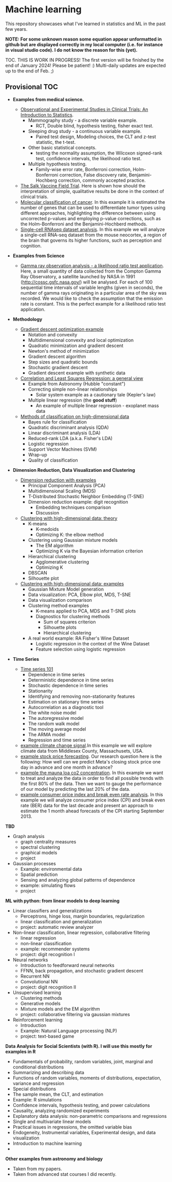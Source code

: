 # Machine learning

This repository showcases what I've learned in statistics and ML in the past few years.

**NOTE: For some unknown reason some equation appear unformatted in github but are displayed correctly in my local computer (i.e. for instance in visual studio code). I do not know the reason for this (yet).**

TOC. THIS IS WORK IN PROGRESS! The first version will be finished by the end of January 2024! Please be patient! :) Multi-daily updates are expected up to the end of Feb. ;)

## Provisional TOC

- **Examples from medical science.**
  - [Observational and Experimental Studies in Clinical Trials: An Introduction to Statistics](observational_and_experimental_studies_in_CT.md).
    - Mammography study - a discrete variable example.
      - RCT, Double blind, hypothesis testing, fisher exact test.
    - Sleeping drug study - a continuous variable example.
      - Paired test design, Modeling choices, the CLT and z-test statistic, the t-test.
    - Other basic statistical concepts.
      - testing the normality assumption, the Wilcoxon signed-rank test, confidence intervals, the likelihood ratio test.
    - Multiple hypothesis testing.
      - Family-wise error rate, Bonferroni correction, Holm-Bonferroni correction, False discovery rate, Benjamini-Hochberg correction, commonly accepted practice.
  - [The Salk Vaccine Field Trial](example.the_salk_vaccine_field_trial.md). Here is shown how should the interpretation of simple, qualitative results be done in the context of clinical trials.
  - [Molecular classification of cancer](example.molecular_classification_of_cancer.md). In this example it is estimated  the number of genes that can be used to differentiate tumor types using different approaches, highlighting the difference between using uncorrected p-values and employing p-value corrections, such as the Holm-Bonferroni and the Benjamini-Hochberd methods.
  - [Single-cell RNAseq dataset analysis](example.single_cell_RNA-seq_dataset_analysis.md). In this example we will analyze a single-cell RNA-seq dataset from the mouse neocortex, a region of the brain that governs its higher functions, such as perception and cognition.

- **Examples from Science**
  - [Gamma ray observation analysis - a likelihood ratio test application](example.gamma_ray_observation_analysis.md). Here, a small quantity of data collected from the Compton Gamma Ray Observatory, a satellite launched by NASA in 1991 (http://cossc.gsfc.nasa.gov/) will be analysed. For each of 100 sequential time intervals of variable lengths (given in seconds), the number of gamma rays originating in a particular area of the sky was recorded. We would like to check the assumption that the emission rate is constant. This is the perfect example for a likelihood ratio test application.
- **Methodology**
  - [Gradient descent optimization example](optimization_example_gradient_descent.md)
    - Notation and convexity
    - Multidimensional convexity and local optimization
    - Quadratic minimization and gradient descent
    - Newton's method of minimization
    - Gradient descent algorithm
    - Step sizes and quadratic bounds
    - Stochastic gradient descent
    - Gradient descent example with synthetic data
  - [Correlation and Least Squares Regression: a general view](correlation_and_least_squares_regression_a_general_view.md)
    - Example from Astronomy (Hubble "constant")
    - Correcting simple non-linear relationships
      - Solar system example as a cautionary tale (Kepler's law)
    - Multiple linear regression (the **good stuff**)
      - An example of multiple linear regression - exoplanet mass data
  - [Methods of classification on high-dimensional data](methods_of_classification_on_high-dimensional_data.md)
    - Bayes rule for classification
    - Quadratic discriminant analysis (QDA)
    - Linear discriminant analysis (LDA)
    - Reduced-rank LDA (a.k.a. Fisher's LDA)
    - Logistic regression
    - Support Vector Machines (SVM)
    - Wrap-up
    - Quality of classification
- **Dimension Reduction, Data Visualization and Clustering**
  - [Dimension reduction with examples](dimension_reduction_with_examples.md)
    - Principal Component Analysis (PCA)
    - Multidimensional Scaling (MDS)
    - T-Distributed Stochastic Neighbor Embedding (T-SNE)
    - Dimension reduction example: digit recognition
      - Embedding techniques comparison
      - Discussion
  - [Clustering with high-dimensional data: theory](clustering_with_high-dimensional_data.md)
    - K-means
      - K-medoids
      - Optimizing K: the elbow method
    - Clustering using Gaussian mixture models 
      - The EM algorithm
      - Optimizing K via the Bayesian information criterion
    - Hierarchical clustering
      - Agglomerative clustering
      - Optimizing K
    - DBSCAN
    - Silhouette plot
  - [Clustering with high-dimensional data: examples](example.clustering_with_high-dimensional_data.md)
    - Gaussian Mixture Model generation
    - Data visualization: PCA, Elbow plot, MDS, T-SNE
    - Data visualization comparison
    - Clustering method examples
      - K-means applied to PCA, MDS and T-SNE plots
      - Diagnostics for clustering methods
        - Sum of squares criterion
        - Silhouette plots
        - Hierarchical clustering
    - A real world example: RA Fisher's Wine Dataset
      - Logistic regression in the context of the Wine Dataset
      - Feature selection using logistic regression
- **Time Series**
  - [Time series 101](time_series.md)
    - Dependence in time series
    - Deterministic dependence in time series
    - Stochastic dependence in time series
    - Stationarity
    - Identifying and removing non-stationarity features
    - Estimation on stationary time series
    - Autocorrelation as a diagnostic tool
    - The white noise model
    - The autoregressive model
    - The random walk model
    - The moving average model
    - The ARMA model
    - Regression and time series
  - [example climate change signal](time_series_example.climate_change.md).In this example we will explore climate data from Middlesex County, Massachusets, USA.
  - [example stock price forecasting](time_series_example.stock_price_forecast.md). Our research question here is the following: How well can we predict Meta's closing stock price one day in advance and one month in advance?
  - [example the mauna loa co2 concentration](time_series_example.the_mauna_loa_co2_concentration.md). In this example we want to treat and analyze the data in order to find all possible trends with the first 80% of the data. Then we want to gauge the performance of our model by predicting the last 20% of the data.
  - [example consumer price index and break even rate analysis](time_series_example.consumer_price_index_and_break_even_rate_analysis). In this example we will analyze consumer price index (CPI) and break even rate (BER) data for the last decade and present an approach to estimate the 1 month ahead forecasts of the CPI starting September 2013.


**TBD**

- Graph analysis
  - graph centrality measures
  - spectral clustering
  - graphical models
  - project
- Gaussian processes
  - Example: environmental data
  - Spatial prediction
  - Sensing and analyzing global patterns of dependence
  - example: simulating flows
  - project

**ML with python: from linear models to deep learning**

- Linear classifiers and generalizations
  - Perceptrons, hinge loss, margin boundaries, regularization
  - linear classification and generalization
  - project: automatic review analyzer
- Non-linear classification, linear regression, collaborative filtering
  - linear regression
  - non-linear classification
  - example: recommender systems
  - project: digit recognition I
- Neural networks
  - Introduction to feedforward neural networks
  - FFNN, back propagation, and stochastic gradient descent
  - Recurrent NN
  - Convolutional NN
  - project: digit recognition II
- Unsupervised learning
  - Clustering methods
  - Generative models
  - Mixture models and the EM algorithm
  - project: collaborative filtering via gaussian mixtures
- Reinforcement learning
  - Introduction
  - Example: Natural Language processing (NLP)
  - project: text-based game

**Data Analysis for Social Scientists (with R). I will use this mostly for examples in R**

- Fundamentals of probability, random variables, joint, marginal and conditional distributions
- Summarizing and describing data
- Functions of random variables, moments of distributions, expectation, variance and regression
- Special distributions
- The sample mean, the CLT, and estimation
- Example: R simulations
- Confidence intervals, hypothesis testing, and power calculations
- Causality, analyzing randomized experiments
- Explanatory data analysis: non-parametric comparisons and regressions
- Single and multivariate linear models
- Practical issues in regressions, the omitted variable bias
- Endogeneity, Instrumental variables, Experimental design, and data visualization
- Introduction to machine learning
- 

**Other examples from astronomy and biology**

- Taken from my papers.
- Taken from advanced stat courses I did recently.